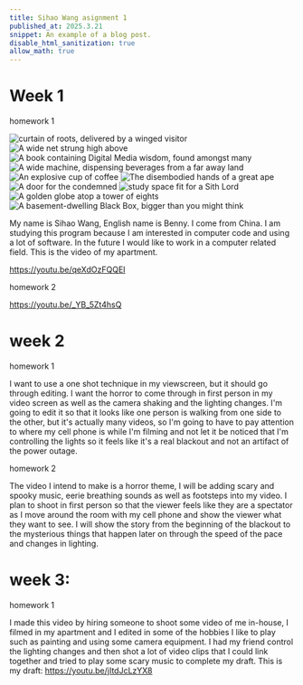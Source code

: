 ```yaml
---
title: Sihao Wang asignment 1
published_at: 2025.3.21
snippet: An example of a blog post.
disable_html_sanitization: true
allow_math: true
---
```


# Week 1

homework 1

![ curtain of roots, delivered by a winged visitor](../static/1/0.jpg)
![A wide net strung high above](../static/1/1.jpg)
![A book containing Digital Media wisdom, found amongst many](../static/1/2.jpg)
![A wide machine, dispensing beverages from a far away land](../static/1/3.jpg)
![An explosive cup of coffee](../static/1/4.jpg)
![The disembodied hands of a great ape](../static/1/5.jpg)
![A door for the condemned](../static/1/6.jpg)
![ study space fit for a Sith Lord](../static/1/7.jpg)
![A golden globe atop a tower of eights](../static/1/8.jpg)
![A basement-dwelling Black Box, bigger than you might think](../static/1/9.jpg)


My name is Sihao Wang, English name is Benny. I come from China. I am studying this program because I am interested in computer code and using a lot of software. In the future I would like to work in a computer related field. This is the video of my apartment.

https://youtu.be/qeXdOzFQQEI

homework 2

https://youtu.be/_YB_5Zt4hsQ


# week 2

homework 1

I want to use a one shot technique in my viewscreen, but it should go through editing. I want the horror to come through in first person in my video screen as well as the camera shaking and the lighting changes. I'm going to edit it so that it looks like one person is walking from one side to the other, but it's actually many videos, so I'm going to have to pay attention to where my cell phone is while I'm filming and not let it be noticed that I'm controlling the lights so it feels like it's a real blackout and not an artifact of the power outage.

homework 2

The video I intend to make is a horror theme, I will be adding scary and spooky music, eerie breathing sounds as well as footsteps into my video. I plan to shoot in first person so that the viewer feels like they are a spectator as I move around the room with my cell phone and show the viewer what they want to see. I will show the story from the beginning of the blackout to the mysterious things that happen later on through the speed of the pace and changes in lighting.


# week 3:

homework 1

I made this video by hiring someone to shoot some video of me in-house, I filmed in my apartment and I edited in some of the hobbies I like to play such as painting and using some camera equipment. I had my friend control the lighting changes and then shot a lot of video clips that I could link together and tried to play some scary music to complete my draft.
This is my draft: https://youtu.be/jItdJcLzYX8



